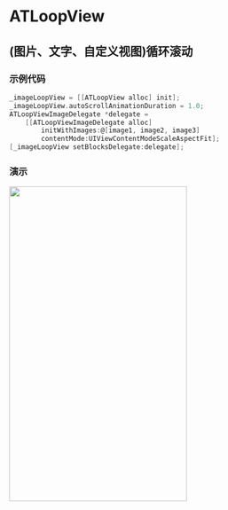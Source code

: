 #  ATLoopView

## (图片、文字、自定义视图)循环滚动

### 示例代码
```Objective-C
_imageLoopView = [[ATLoopView alloc] init];
_imageLoopView.autoScrollAnimationDuration = 1.0;
ATLoopViewImageDelegate *delegate = 
    [[ATLoopViewImageDelegate alloc] 
        initWithImages:@[image1, image2, image3] 
        contentMode:UIViewContentModeScaleAspectFit];
[_imageLoopView setBlocksDelegate:delegate];
```

### 演示
<img src="https://github.com/lantuhy/ATLoopView/blob/master/Screenshot/demo.gif" width="320" height="568" />





